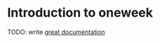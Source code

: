 # Introduction to oneweek

TODO: write [great documentation](http://jacobian.org/writing/what-to-write/)
